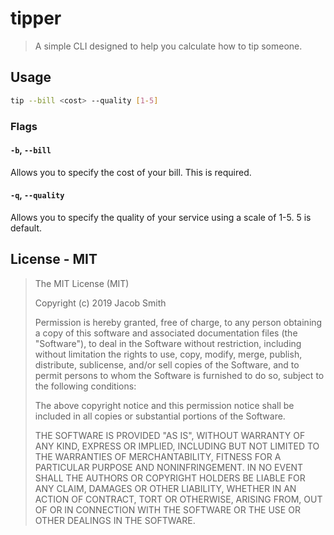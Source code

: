 # tipper

> A simple CLI designed to help you calculate how to tip someone.

## Usage

```bash
tip --bill <cost> --quality [1-5]
```

### Flags

#### `-b`, `--bill`

Allows you to specify the cost of your bill. This is required.

#### `-q`, `--quality`

Allows you to specify the quality of your service using a scale of 1-5. 5 is default.

## License - MIT

> The MIT License (MIT)
>
> Copyright (c) 2019 Jacob Smith
>
> Permission is hereby granted, free of charge, to any person obtaining a copy
> of this software and associated documentation files (the "Software"), to deal
> in the Software without restriction, including without limitation the rights
> to use, copy, modify, merge, publish, distribute, sublicense, and/or sell
> copies of the Software, and to permit persons to whom the Software is
> furnished to do so, subject to the following conditions:
>
> The above copyright notice and this permission notice shall be included in all
> copies or substantial portions of the Software.
>
> THE SOFTWARE IS PROVIDED "AS IS", WITHOUT WARRANTY OF ANY KIND, EXPRESS OR
> IMPLIED, INCLUDING BUT NOT LIMITED TO THE WARRANTIES OF MERCHANTABILITY,
> FITNESS FOR A PARTICULAR PURPOSE AND NONINFRINGEMENT. IN NO EVENT SHALL THE
> AUTHORS OR COPYRIGHT HOLDERS BE LIABLE FOR ANY CLAIM, DAMAGES OR OTHER
> LIABILITY, WHETHER IN AN ACTION OF CONTRACT, TORT OR OTHERWISE, ARISING FROM,
> OUT OF OR IN CONNECTION WITH THE SOFTWARE OR THE USE OR OTHER DEALINGS IN THE
> SOFTWARE.
